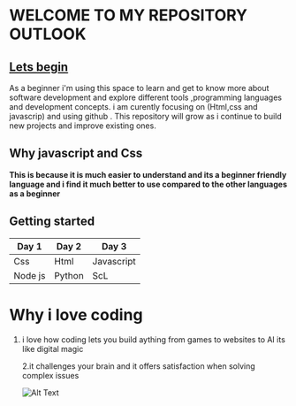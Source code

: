 # WELCOME TO MY REPOSITORY OUTLOOK

 ## <ins>Lets begin</ins>

 As a beginner i'm using this space to learn and get to know more about software development and explore different tools ,programming languages and development concepts. i am curently focusing on (Html,css and javascrip) and using github . This repository will grow as i continue to build new projects and improve existing ones.

 ## Why javascript and Css

 **This is because it is much easier to understand and its a beginner friendly language and i find it much better to use compared to the other languages as a beginner**

 ## Getting started

 |Day 1     |Day 2     |Day 3     |
|----------|----------|----------|
  Css        |   Html       |   Javascript       |
|   Node  js          |   Python           |     ScL               |

# Why i love coding
 1. i love how coding lets you build aything from games to websites to AI its like digital magic

    2.it challenges your brain and it offers satisfaction when solving complex issues 

    ![Alt Text](https://media.giphy.com/media/v1.Y2lkPTc5MGI3NjExODlsZ2cxd2Nyc3d5NGF3MjVzc2pxZjBobnVndWhneGo1NnJ3YzA2aiZlcD12MV9naWZzX3NlYXJjaCZjdD1n/qgQUggAC3Pfv687qPC/giphy.gif)
              
